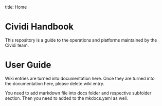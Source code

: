 title: Home

# Cividi Handbook

This repository is a guide to the operations and platforms maintained by the Cividi team.

# User Guide

Wiki entries are turned into documentation here. Once they are turned into the documentation here, please delete wiki entry.

You need to add markdown file into docs folder and respective subfolder section. Then you need to added to the mkdocs.yaml as well.
